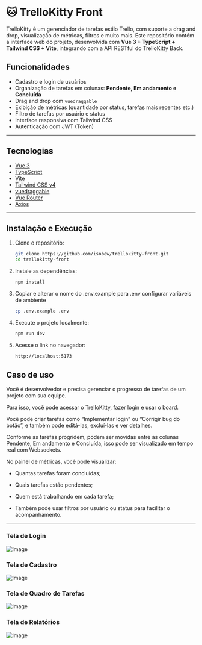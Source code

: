 # 🐱 TrelloKitty Front

TrelloKitty é um gerenciador de tarefas estilo Trello, com suporte a drag and drop, visualização de métricas, filtros e muito mais. Este repositório contém a interface web do projeto, desenvolvida com **Vue 3 + TypeScript + Tailwind CSS + Vite**, integrando com a API RESTful do TrelloKitty Back.

## Funcionalidades

- Cadastro e login de usuários
- Organização de tarefas em colunas: **Pendente, Em andamento e Concluída**
- Drag and drop com `vuedraggable`
- Exibição de métricas (quantidade por status, tarefas mais recentes etc.)
- Filtro de tarefas por usuário e status
- Interface responsiva com Tailwind CSS
- Autenticação com JWT (Token)

---

## Tecnologias

- [Vue 3](https://vuejs.org/)
- [TypeScript](https://www.typescriptlang.org/)
- [Vite](https://vitejs.dev/)
- [Tailwind CSS v4](https://tailwindcss.com/)
- [vuedraggable](https://github.com/SortableJS/vue.draggable.next)
- [Vue Router](https://router.vuejs.org/)
- [Axios](https://axios-http.com/)

---

## Instalação e Execução

1. Clone o repositório:
   ```bash
   git clone https://github.com/isobew/trellokitty-front.git
   cd trellokitty-front

2. Instale as dependências:
    ```bash
    npm install

3. Copiar e alterar o nome do .env.example para .env configurar variáveis de ambiente
    ```bash
    cp .env.example .env

4. Execute o projeto localmente:
    ```bash
    npm run dev

5. Acesse o link no navegador:
    ```bash
    http://localhost:5173

##  Caso de uso

Você é desenvolvedor e precisa gerenciar o progresso de tarefas de um projeto com sua equipe.

Para isso, você pode acessar o TrelloKitty, fazer login e usar o board.

Você pode criar tarefas como “Implementar login” ou “Corrigir bug do botão”, e também pode editá-las, excluí-las e ver detalhes.

Conforme as tarefas progridem, podem ser movidas entre as colunas Pendente, Em andamento e Concluída, isso pode ser visualizado em tempo real com Websockets.

No painel de métricas, você pode visualizar:

- Quantas tarefas foram concluídas;

- Quais tarefas estão pendentes;

- Quem está trabalhando em cada tarefa;

- Também pode usar filtros por usuário ou status para facilitar o acompanhamento.

---

### Tela de Login
![Image](https://github.com/user-attachments/assets/6a3de28a-8981-4c0c-a865-f946fa8a0efd)

### Tela de Cadastro
![Image](https://github.com/user-attachments/assets/5bf847ff-07cc-48fa-92a7-4bf51e663c10)

### Tela de Quadro de Tarefas
![Image](https://github.com/user-attachments/assets/8a5dffca-0270-44e3-b463-5f52e3517625)

### Tela de Relatórios
![Image](https://github.com/user-attachments/assets/7d23b692-195c-48bb-a821-a9f60cd613a7)